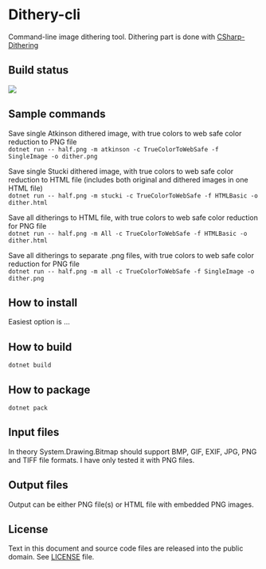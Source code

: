 # Dithery-cli
 Command-line image dithering tool. Dithering part is done with [CSharp-Dithering](https://github.com/mcraiha/CSharp-Dithering)

## Build status
![](https://github.com/mcraiha/Dithery-cli/workflows/.NET%20Core/badge.svg)

## Sample commands
Save single Atkinson dithered image, with true colors to web safe color reduction to PNG file  
`dotnet run -- half.png -m atkinson -c TrueColorToWebSafe -f SingleImage -o dither.png`

Save single Stucki dithered image, with true colors to web safe color reduction to HTML file (includes both original and dithered images in one HTML file)  
`dotnet run -- half.png -m stucki -c TrueColorToWebSafe -f HTMLBasic -o dither.html`

Save all ditherings to HTML file, with true colors to web safe color reduction for PNG file  
`dotnet run -- half.png -m All -c TrueColorToWebSafe -f HTMLBasic -o dither.html`

Save all ditherings to separate .png files, with true colors to web safe color reduction for PNG file  
`dotnet run -- half.png -m all -c TrueColorToWebSafe -f SingleImage -o dither.png`

## How to install
Easiest option is ...

## How to build
`dotnet build`

## How to package
`dotnet pack`

## Input files
In theory System.Drawing.Bitmap should support BMP, GIF, EXIF, JPG, PNG and TIFF file formats. I have only tested it with PNG files.

## Output files
Output can be either PNG file(s) or HTML file with embedded PNG images. 

## License
Text in this document and source code files are released into the public domain. See [LICENSE](https://github.com/mcraiha/Dithery-cli/blob/master/LICENSE) file.